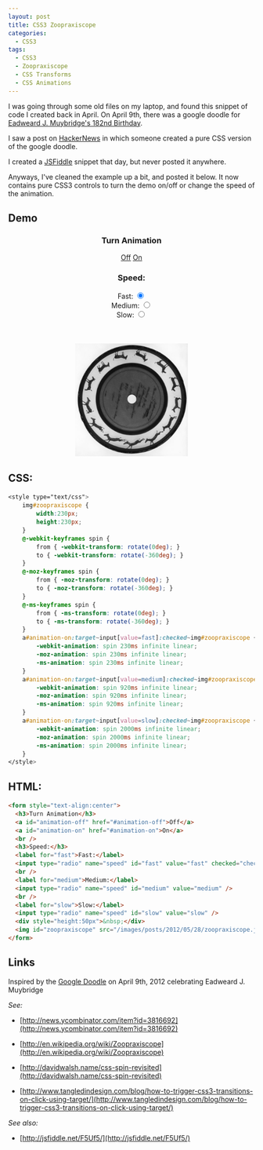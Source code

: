 ```yaml
---
layout: post
title: CSS3 Zoopraxiscope
categories:
  - CSS3
tags:
  - CSS3
  - Zoopraxiscope
  - CSS Transforms
  - CSS Animations
---
```


I was going through some old files on my laptop, and found this snippet of code I created back in
April. On April 9th, there was a google doodle for
[Eadweard J. Muybridge's 182nd Birthday](http://www.google.com/doodles/eadweard-j-muybridges-182nd-birthday).

I saw a post on [HackerNews](http://news.ycombinator.com/item?id=3816692)
in which someone created a pure CSS version of the google doodle.

I created a [JSFiddle](http://jsfiddle.net/F5Uf5/) snippet that day, but never posted it anywhere.

Anyways, I've cleaned the example up a bit, and posted it below. It now contains pure CSS3 controls
to turn the demo on/off or change the speed of the animation.

## Demo

<style type="text/css">
	img#zoopraxiscope {
		width:230px;
		height:230px;		
	}
	@-webkit-keyframes spin {
		from { -webkit-transform: rotate(0deg); }
		to { -webkit-transform: rotate(-360deg); }
	}
	@-moz-keyframes spin {
		from { -moz-transform: rotate(0deg); }
		to { -moz-transform: rotate(-360deg); }
	}
	@-ms-keyframes spin {
		from { -ms-transform: rotate(0deg); }
		to { -ms-transform: rotate(-360deg); }
	}
	a#animation-on:target~input[value=fast]:checked~img#zoopraxiscope {
		-webkit-animation: spin 230ms infinite linear; 
		-moz-animation: spin 230ms infinite linear; 
		-ms-animation: spin 230ms infinite linear; 
	}
	a#animation-on:target~input[value=medium]:checked~img#zoopraxiscope {
		-webkit-animation: spin 920ms infinite linear; 
		-moz-animation: spin 920ms infinite linear; 
		-ms-animation: spin 920ms infinite linear; 
	}
	a#animation-on:target~input[value=slow]:checked~img#zoopraxiscope {
		-webkit-animation: spin 2000ms infinite linear; 
		-moz-animation: spin 2000ms infinite linear; 
		-ms-animation: spin 2000ms infinite linear; 
	}
</style>

<form style="text-align:center">
	<h3>Turn Animation</h3>
	<a id="animation-off" href="#animation-off">Off</a>
	<a id="animation-on" href="#animation-on">On</a>
	<br />
	<h3>Speed:</h3>
	<label for="fast">Fast:</label>
	<input type="radio" name="speed" id="fast" value="fast" checked="checked" />
	<br />
	<label for="medium">Medium:</label>
	<input type="radio" name="speed" id="medium" value="medium" />
	<br />
	<label for="slow">Slow:</label>
	<input type="radio" name="speed" id="slow" value="slow" />
	<div style="height:50px">&nbsp;</div>
	<img id="zoopraxiscope" src="/images/posts/2012/05/28/zoopraxiscope.jpg" />
</form>

## CSS:

```css
<style type="text/css">
	img#zoopraxiscope {
		width:230px;
		height:230px;
	}
	@-webkit-keyframes spin {
		from { -webkit-transform: rotate(0deg); }
		to { -webkit-transform: rotate(-360deg); }
	}
	@-moz-keyframes spin {
		from { -moz-transform: rotate(0deg); }
		to { -moz-transform: rotate(-360deg); }
	}
	@-ms-keyframes spin {
		from { -ms-transform: rotate(0deg); }
		to { -ms-transform: rotate(-360deg); }
	}
	a#animation-on:target~input[value=fast]:checked~img#zoopraxiscope {
		-webkit-animation: spin 230ms infinite linear;
		-moz-animation: spin 230ms infinite linear;
		-ms-animation: spin 230ms infinite linear;
	}
	a#animation-on:target~input[value=medium]:checked~img#zoopraxiscope {
		-webkit-animation: spin 920ms infinite linear;
		-moz-animation: spin 920ms infinite linear;
		-ms-animation: spin 920ms infinite linear;
	}
	a#animation-on:target~input[value=slow]:checked~img#zoopraxiscope {
		-webkit-animation: spin 2000ms infinite linear;
		-moz-animation: spin 2000ms infinite linear;
		-ms-animation: spin 2000ms infinite linear;
	}
</style>
```

## HTML:

```html
<form style="text-align:center">
  <h3>Turn Animation</h3>
  <a id="animation-off" href="#animation-off">Off</a>
  <a id="animation-on" href="#animation-on">On</a>
  <br />
  <h3>Speed:</h3>
  <label for="fast">Fast:</label>
  <input type="radio" name="speed" id="fast" value="fast" checked="checked" />
  <br />
  <label for="medium">Medium:</label>
  <input type="radio" name="speed" id="medium" value="medium" />
  <br />
  <label for="slow">Slow:</label>
  <input type="radio" name="speed" id="slow" value="slow" />
  <div style="height:50px">&nbsp;</div>
  <img id="zoopraxiscope" src="/images/posts/2012/05/28/zoopraxiscope.jpg" />
</form>
```

## Links

Inspired by the [Google Doodle](http://www.google.com/doodles/eadweard-j-muybridges-182nd-birthday)
on April 9th, 2012 celebrating Eadweard J. Muybridge

_See:_

- [http://news.ycombinator.com/item?id=3816692](http://news.ycombinator.com/item?id=3816692)

- [http://en.wikipedia.org/wiki/Zoopraxiscope](http://en.wikipedia.org/wiki/Zoopraxiscope)

- [http://davidwalsh.name/css-spin-revisited](http://davidwalsh.name/css-spin-revisited)

- [http://www.tangledindesign.com/blog/how-to-trigger-css3-transitions-on-click-using-target/](http://www.tangledindesign.com/blog/how-to-trigger-css3-transitions-on-click-using-target/)

_See also:_

- [http://jsfiddle.net/F5Uf5/](http://jsfiddle.net/F5Uf5/)
